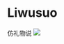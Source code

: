 # Liwusuo
仿礼物说
<img src='http://www.dandroid.cn/wp-content/uploads/2016/12/dandroid_image_19.png'/>
